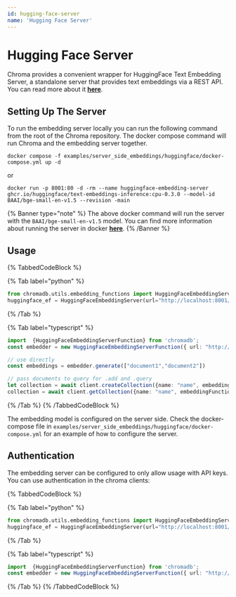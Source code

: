 ```yaml
---
id: hugging-face-server
name: 'Hugging Face Server'
---
```


# Hugging Face Server

Chroma provides a convenient wrapper for HuggingFace Text Embedding Server, a standalone server that provides text embeddings via a REST API. You can read more about it [**here**](https://github.com/huggingface/text-embeddings-inference).

## Setting Up The Server

To run the embedding server locally you can run the following command from the root of the Chroma repository. The docker compose command will run Chroma and the embedding server together.

```terminal
docker compose -f examples/server_side_embeddings/huggingface/docker-compose.yml up -d
```

or

```terminal
docker run -p 8001:80 -d -rm --name huggingface-embedding-server ghcr.io/huggingface/text-embeddings-inference:cpu-0.3.0 --model-id BAAI/bge-small-en-v1.5 --revision -main
```

{% Banner type="note" %}
The above docker command will run the server with the `BAAI/bge-small-en-v1.5` model. You can find more information about running the server in docker [**here**](https://github.com/huggingface/text-embeddings-inference#docker).
{% /Banner %}

## Usage

{% TabbedCodeBlock %}

{% Tab label="python" %}

```python
from chromadb.utils.embedding_functions import HuggingFaceEmbeddingServer
huggingface_ef = HuggingFaceEmbeddingServer(url="http://localhost:8001/embed")
```

{% /Tab %}

{% Tab label="typescript" %}


```typescript
import  {HuggingFaceEmbeddingServerFunction} from 'chromadb';
const embedder = new HuggingFaceEmbeddingServerFunction({ url: "http://localhost:8001/embed" })

// use directly
const embeddings = embedder.generate(["document1","document2"])

// pass documents to query for .add and .query
let collection = await client.createCollection({name: "name", embeddingFunction: embedder})
collection = await client.getCollection({name: "name", embeddingFunction: embedder})
```

{% /Tab %}
{% /TabbedCodeBlock %}

The embedding model is configured on the server side. Check the docker-compose file in `examples/server_side_embeddings/huggingface/docker-compose.yml` for an example of how to configure the server.

## Authentication

The embedding server can be configured to only allow usage with API keys. 
You can use authentication in the chroma clients:

{% TabbedCodeBlock %}

{% Tab label="python" %}

```python
from chromadb.utils.embedding_functions import HuggingFaceEmbeddingServer
huggingface_ef = HuggingFaceEmbeddingServer(url="http://localhost:8001/embed", api_key="your secret key")
```

{% /Tab %}

{% Tab label="typescript" %}


```typescript
import  {HuggingFaceEmbeddingServerFunction} from 'chromadb';
const embedder = new HuggingFaceEmbeddingServerFunction({ url: "http://localhost:8001/embed", apiKey: "your secret key" })
```

{% /Tab %}
{% /TabbedCodeBlock %}
